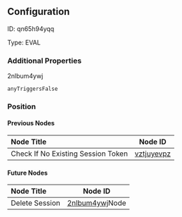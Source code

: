 # 
## Configuration
ID:  qn65h94yqq

Type: EVAL 







### Additional Properties
2nlbum4ywj
```string 
anyTriggersFalse
```





### Position

#### Previous Nodes
| Node Title | Node ID |
| :------------- | ------------ |
| Check If No Existing Session Token | [vztjuyevpz](./vztjuyevpz.md) | 
 
 #### Future Nodes
| Node Title | Node ID |
| :------------- | ------------ |
| Delete Session |[2nlbum4ywj](./2nlbum4ywj.md)Node |[hk1hymxs4y](./hk1hymxs4y.md) | 